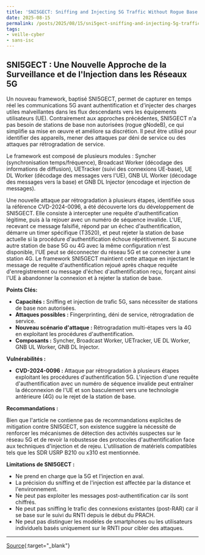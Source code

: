 ```yaml
---
title: 'SNI5GECT: Sniffing and Injecting 5G Traffic Without Rogue Base Stations, (Thu, Aug 14th)'
date: 2025-08-15
permalink: /posts/2025/08/15/sni5gect-sniffing-and-injecting-5g-traffic-without-rogue-base-stations-thu-aug-14th/
tags:
- veille-cyber
- sans-isc
---
```

## SNI5GECT : Une Nouvelle Approche de la Surveillance et de l'Injection dans les Réseaux 5G

Un nouveau framework, baptisé SNI5GECT, permet de capturer en temps réel les communications 5G avant authentification et d'injecter des charges utiles malveillantes dans les flux descendants vers les équipements utilisateurs (UE). Contrairement aux approches précédentes, SNI5GECT n'a pas besoin de stations de base non autorisées (rogue gNodeB), ce qui simplifie sa mise en œuvre et améliore sa discrétion. Il peut être utilisé pour identifier des appareils, mener des attaques par déni de service ou des attaques par rétrogradation de service.

Le framework est composé de plusieurs modules : Syncher (synchronisation temps/fréquence), Broadcast Worker (décodage des informations de diffusion), UETracker (suivi des connexions UE-base), UE DL Worker (décodage des messages vers l'UE), GNB UL Worker (décodage des messages vers la base) et GNB DL Injector (encodage et injection de messages).

Une nouvelle attaque par rétrogradation à plusieurs étapes, identifiée sous la référence CVD-2024-0096, a été découverte lors du développement de SNI5GECT. Elle consiste à intercepter une requête d'authentification légitime, puis à la rejouer avec un numéro de séquence invalide. L'UE, recevant ce message falsifié, répond par un échec d'authentification, démarre un timer spécifique (T3520), et peut rejeter la station de base actuelle si la procédure d'authentification échoue répétitivement. Si aucune autre station de base 5G ou 4G avec la même configuration n'est disponible, l'UE peut se déconnecter du réseau 5G et se connecter à une station 4G. Le framework SNI5GECT maintient cette attaque en injectant le message de requête d'authentification rejoué après chaque requête d'enregistrement ou message d'échec d'authentification reçu, forçant ainsi l'UE à abandonner la connexion et à rejeter la station de base.

**Points Clés:**

*   **Capacités :** Sniffing et injection de trafic 5G, sans nécessiter de stations de base non autorisées.
*   **Attaques possibles :** Fingerprinting, déni de service, rétrogradation de service.
*   **Nouveau scénario d'attaque :** Rétrogradation multi-étapes vers la 4G en exploitant les procédures d'authentification.
*   **Composants :** Syncher, Broadcast Worker, UETracker, UE DL Worker, GNB UL Worker, GNB DL Injector.

**Vulnérabilités :**

*   **CVD-2024-0096 :** Attaque par rétrogradation à plusieurs étapes exploitant les procédures d'authentification 5G. L'injection d'une requête d'authentification avec un numéro de séquence invalide peut entraîner la déconnexion de l'UE et son basculement vers une technologie antérieure (4G) ou le rejet de la station de base.

**Recommandations :**

Bien que l'article ne contienne pas de recommandations explicites de mitigation contre SNI5GECT, son existence suggère la nécessité de renforcer les mécanismes de détection des activités suspectes sur le réseau 5G et de revoir la robustesse des protocoles d'authentification face aux techniques d'injection et de rejeu. L'utilisation de matériels compatibles tels que les SDR USRP B210 ou x310 est mentionnée.

**Limitations de SNI5GECT :**

*   Ne prend en charge que la 5G et l'injection en aval.
*   La précision du sniffing et de l'injection est affectée par la distance et l'environnement.
*   Ne peut pas exploiter les messages post-authentification car ils sont chiffrés.
*   Ne peut pas sniffing le trafic des connexions existantes (post-RAR) car il se base sur le suivi du RNTI depuis le début du PRACH.
*   Ne peut pas distinguer les modèles de smartphones ou les utilisateurs individuels basés uniquement sur le RNTI pour cibler des attaques.

---
[Source](https://isc.sans.edu/diary/rss/32202){:target="_blank"}
